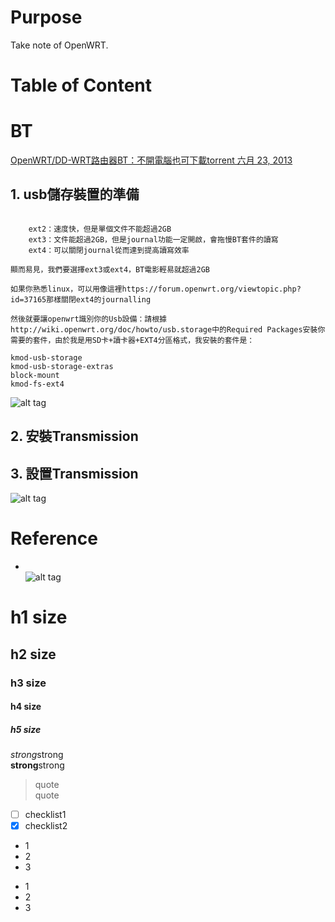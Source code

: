 # Purpose
Take note of OpenWRT.

# Table of Content

# BT
[OpenWRT/DD-WRT路由器BT：不開電腦也可下載torrent 六月 23, 2013](https://upsangel.com/dd-wrt/openwrt-router-bt-bittorrent/)  
## 1. usb儲存裝置的準備  
```  

    ext2：速度快，但是單個文件不能超過2GB
    ext3：文件能超過2GB，但是journal功能一定開啟，會拖慢BT套件的讀寫
    ext4：可以關閉journal從而達到提高讀寫效率

顯而易見，我們要選擇ext3或ext4，BT電影輕易就超過2GB

如果你熟悉linux，可以用像這裡https://forum.openwrt.org/viewtopic.php?id=37165那樣關閉ext4的journalling

然後就要讓openwrt識別你的Usb設備：請根據http://wiki.openwrt.org/doc/howto/usb.storage中的Required Packages安裝你需要的套件，由於我是用SD卡+讀卡器+EXT4分區格式，我安裝的套件是：

kmod-usb-storage
kmod-usb-storage-extras
block-mount
kmod-fs-ext4
```  
![alt tag](https://farm8.staticflickr.com/7326/9115857058_085c0661ce.jpg)  

## 2. 安裝Transmission  

## 3. 設置Transmission  
![alt tag](https://farm8.staticflickr.com/7284/9113630667_429e5b947a.jpg)  

# Reference

* []()  
![alt tag]()  

# h1 size

## h2 size

### h3 size

#### h4 size

##### h5 size

*strong*strong  
**strong**strong  

> quote  
> quote

- [ ] checklist1
- [x] checklist2

* 1
* 2
* 3

- 1
- 2
- 3
